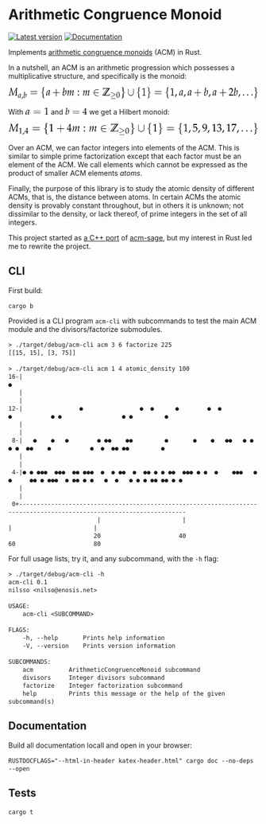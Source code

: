 Arithmetic Congruence Monoid
============================

[![Latest version](https://img.shields.io/crates/v/acm.svg)](https://crates.io/crates/acm)
[![Documentation](https://docs.rs/acm/badge.svg)](https://docs.rs/acm)

Implements [arithmetic congruence monoids][math-acm] (ACM) in Rust.

[math-acm]: http://faculty.fairfield.edu/pbaginski/Papers/SubmittedACMSurvey%20RevisedReferee%2001.20.2013.pdf

In a nutshell, an ACM is an arithmetic progression which possesses a
multiplicative structure, and specifically is the monoid:
<center>
<img src="img//2.png" height=24pt>
</center>

With <img src="img//0.png" height=14pt> and <img src="img//1.png" height=14pt> we get a Hilbert monoid:
<center>
<img src="img//3.png" height=24pt>
</center>

Over an ACM, we can factor integers into elements of the ACM. This is similar to
simple prime factorization except that each factor must be an element of the
ACM. We call elements which cannot be expressed as the product of smaller ACM
elements *atoms*.

Finally, the purpose of this library is to study the atomic density of different
ACMs, that is, the distance between atoms. In certain ACMs the atomic density is
provably constant throughout, but in others it is unknown; not dissimilar to the
density, or lack thereof, of prime integers in the set of all integers.

This project started as [a C++ port][acm-cpp] of [acm-sage], but my interest in
Rust led me to rewrite the project.

[acm-cpp]: https://github.com/nilsso/acm-cpp
[acm-sage]: https://github.com/coneill-math/acm-sage

## CLI
First build:
```
cargo b
```
Provided is a CLI program `acm-cli` with subcommands to test the main ACM
module and the divisors/factorize submodules.
```
> ./target/debug/acm-cli acm 3 6 factorize 225
[[15, 15], [3, 75]]

> ./target/debug/acm-cli acm 1 4 atomic_density 100
16-|                                                                                           ●
   |
   |
12-|                ●                ●  ●      ●        ●  ●              ●           ● ●                 ● ●         ●
   |
   |
 8-|   ●    ●   ●        ● ●●    ●●         ●       ●    ●   ●●   ● ● ● ●  ●●    ●           ●  ●  ●● ●●         ●
   |
   |
 4-|● ● ●●●  ●●●  ●● ●●●  ●  ● ●●  ●  ●● ● ● ●●  ●●● ● ●  ●    ●●●   ● ●     ●● ● ●●●  ● ●● ● ●   ●  ●   ● ● ● ●● ●● ● ●
   |
   |
 0+---------------------------------------------------------------------------------------------------------------------
                         |                       |                      |                       |
                        20                      40                     60                      80
```

For full usage lists, try it, and any subcommand, with the `-h` flag:
```
> ./target/debug/acm-cli -h
acm-cli 0.1
nilsso <nilso@enosis.net>

USAGE:
    acm-cli <SUBCOMMAND>

FLAGS:
    -h, --help       Prints help information
    -V, --version    Prints version information

SUBCOMMANDS:
    acm          ArithmeticCongruenceMonoid subcommand
    divisors     Integer divisors subcommand
    factorize    Integer factorization subcommand
    help         Prints this message or the help of the given subcommand(s)
```

## Documentation
Build all documentation locall and open in your browser:
```
RUSTDOCFLAGS="--html-in-header katex-header.html" cargo doc --no-deps --open
```

## Tests
```
cargo t
```
